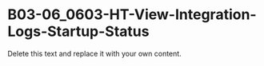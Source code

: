 

# B03-06_0603-HT-View-Integration-Logs-Startup-Status

Delete this text and replace it with your own content.
